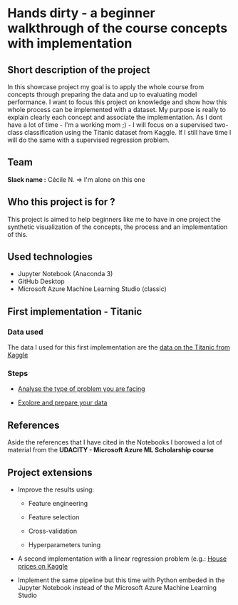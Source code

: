 # Hands dirty - a beginner walkthrough of the course concepts with implementation

## Short description of the project

In this showcase project my goal is to apply the whole course from concepts through preparing the data and up to evaluating model performance.
I want to focus this project on knowledge and show how this whole process can be implemented with a dataset. My purpose is really to explain clearly each concept and associate the implementation.
As I dont have a lot of time - I'm a working mom ;) - I will focus on a supervised two-class classification using the Titanic dataset from Kaggle. If I still have time I will do the same with a supervised regression problem.

## Team

**Slack name :** Cécile N. => I'm alone on this one

## Who this project is for ?

This project is aimed to help beginners like me to have in one project the synthetic visualization of the concepts, the process and an implementation of this.

## Used technologies

- Jupyter Notebook (Anaconda 3)
- GitHub Desktop
- Microsoft Azure Machine Learning Studio (classic)


## First implementation - Titanic
### Data used

The data I used for this first implementation are the [data on the Titanic from Kaggle](https://www.kaggle.com/c/titanic/data)

### Steps

- [Analyse the type of problem you are facing](https://github.com/NAVERGONI/MicrosoftML-ProjectShowcasing/blob/master/project/C%C3%A9cile%20N/AnalyzeTheProblem.ipynb)

- [Explore and prepare your data](https://github.com/NAVERGONI/MicrosoftML-ProjectShowcasing/blob/master/project/C%C3%A9cile%20N/ExploreAndPrepareYourData.ipynb)

   
## References
   
  
Aside the references that I have cited in the Notebooks I borowed a lot of material from the **UDACITY - Microsoft Azure ML Scholarship course**


## Project extensions
  
  - Improve the results using:
    
    - Feature engineering
      
    - Feature selection
    
    - Cross-validation
      
    - Hyperparameters tuning
    
  - A second implementation with a linear regression problem (e.g.: [House prices on Kaggle](https://www.kaggle.com/c/house-prices-advanced-regression-techniques/data)
  
  - Implement the same pipeline but this time with Python embeded in the Jupyter Notebook instead of the Microsoft Azure Machine Learning Studio
  


